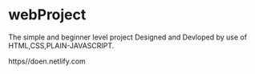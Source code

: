 # webProject

The  simple and beginner level project Designed and Devloped by use of HTML,CSS,PLAIN-JAVASCRIPT. 


https//doen.netlify.com

